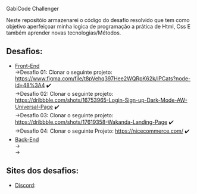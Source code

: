  GabiCode Challenger

Neste repositóio armazenarei o código do desafio resolvido que tem como objetivo aperfeiçoar minha logica de programação a prática de Html, Css E também aprender novas tecnologias/Métodos.

## Desafios:
  - [Front-End](#)                                                                             
    ->Desafio 01: Clonar o seguinte projeto: https://www.figma.com/file/t8pVehq397Hee2WQRpK62k/IPCats?node-id=48%3A4  ✔️                         
    ->Desafio 02: Clonar o seguinte projeto: https://dribbble.com/shots/16753965-Login-Sign-up-Dark-Mode-AW-Universal-Page ✔️     
    ->Desafio 03: Clonar o seguinte projeto: https://dribbble.com/shots/17619358-Wakanda-Landing-Page ✔️                   
    ->Desafio 04: Clonar o seguinte Projeto: https://nicecommerce.com/ ✔️
  - [Back-End](#)                                                                                    
    ->                                                         
    ->                                                                           

## Sites dos desafios:
  - [Discord](https://discord.gg/Yw3n67Z9Yk):                                                    
       

